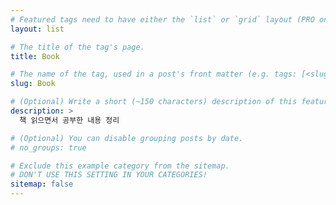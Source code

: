 ```yaml
---
# Featured tags need to have either the `list` or `grid` layout (PRO only).
layout: list

# The title of the tag's page.
title: Book

# The name of the tag, used in a post's front matter (e.g. tags: [<slug>]).
slug: Book

# (Optional) Write a short (~150 characters) description of this featured tag.
description: >
  책 읽으면서 공부한 내용 정리

# (Optional) You can disable grouping posts by date.
# no_groups: true

# Exclude this example category from the sitemap.
# DON'T USE THIS SETTING IN YOUR CATEGORIES!
sitemap: false
---
```

